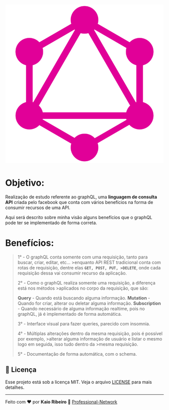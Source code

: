 <h1 align="center">
  <img alt="graphql" title="graphql" src="assets/logo.svg" />
</h1>


# Objetivo:

Realização de estudo referente ao graphQL, uma **linguagem de consulta API** criada pelo facebook que conta com vários benefícios na forma de consumir recursos de uma API.

Aqui será descrito sobre minha visão alguns benefícios que o graphQL pode ter se implementado de forma correta.
 
# Benefícios:

> 1° - O graphQL conta somente com uma requisição, tanto para buscar, criar, editar, etc... >enquanto API REST tradicional conta com rotas de requisição, dentre elas **`GET, POST, PUT, >DELETE`**, onde cada requisição dessa vai consumir recurso da aplicação. 
>
> 2° - Como o graphQL realiza somente uma requisição, a diferença está nos métodos >aplicados no corpo da requisição, que são:
>
> **Query** - Quando está buscando alguma informação.
> **Mutation** - Quando for criar, alterar ou deletar alguma informação. 
> **Subscription** -  Quando necessário de alguma informação realtime, pois no graphQL, já
> é implementado de forma automática.
>
> 3° - Interface visual para fazer queries, parecido com insomnia.
>
> 4° - Múltiplas alterações dentro da mesma requisição, pois é possível por exemplo, >alterar alguma informação de usuário e listar o mesmo logo em seguida, isso tudo dentro da >mesma requisição.
>
> 5° - Documentação de forma automática, com o schema.



## :memo: Licença

Esse projeto está sob a licença MIT. Veja o arquivo [LICENSE](https://raw.githubusercontent.com/kaiorr/graphql/master/LICENSE) para mais detalhes.

----

Feito com :heart: por **Kaio Ribeiro** :call_me_hand: [Professional-Network](https://www.linkedin.com/in/kaio-ribeiro-310123150/)